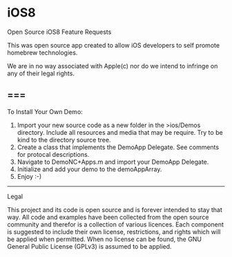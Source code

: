 iOS8
====

Open Source iOS8 Feature Requests

This was open source app created to allow iOS developers to self promote homebrew technologies.

We are in no way associated with Apple(c) nor do we intend to infringe on any of their legal rights.

===
---
To Install Your Own Demo:
1) Import your new source code as a new folder in the >ios/Demos directory. Include all resources and media that may be require. Try to be kind to the directory source tree.
2) Create a class that implements the DemoApp Delegate. See comments for protocal descriptions.
3) Navigate to DemoNC+Apps.m and import your DemoApp Delegate.
4) Initialize and add your demo to the demoAppArray.
5) Enjoy :-)

---
Legal

This project and its code is open source and is forever intended to stay that way. All code and examples have been collected from the open source community and therefor is a collection of various licences. Each component is suggested to include their own license, restrictions, and rights which will be applied when permitted. When no license can be found, the GNU General Public License (GPLv3) is assumed to be applied.

